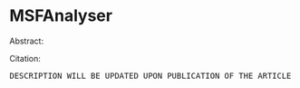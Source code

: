 # MSFAnalyser
<div>
  <p>Abstract: </p>
  <p>Citation: </p>

</div>

<pre>DESCRIPTION WILL BE UPDATED UPON PUBLICATION OF THE ARTICLE</pre>
